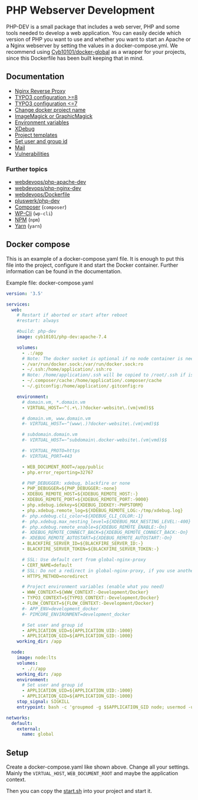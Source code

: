 # PHP Webserver Development

PHP-DEV is a small package that includes a web server, PHP and some tools needed to develop a web application.
You can easily decide which version of PHP you want to use and whether you want to start an Apache or a Nginx webserver by setting the values in a docker-compose.yml.
We recommend using [Cyb10101/docker-global](https://github.com/Cyb10101/docker-global) as a wrapper for your projects, since this Dockerfile has been built keeping that in mind.

## Documentation

* [Nginx Reverse Proxy](docs/nginx-reverse-proxy.md)
* [TYPO3 configuration >=8](docs/typo3-configuration.md)
* [TYPO3 configuration <=7](docs/typo3-configuration-legacy.md)
* [Change docker project name](docs/docker-project-name.md)
* [ImageMagick or GraphicMagick](docs/magick.md)
* [Environment variables](docs/docs/environment-variables.md)
* [XDebug](docs/xdebug.md)
* [Project templates](docs/project-templates.md)
* [Set user and group id](docs/set-user-and-group-id.md)
* [Mail](docs/mail.md)
* [Vulnerabilities](docs/vulnerabilities.md)

### Further topics

* [webdevops/php-apache-dev](https://hub.docker.com/r/webdevops/php-apache-dev)
* [webdevops/php-nginx-dev](https://hub.docker.com/r/webdevops/php-nginx-dev)
* [webdevops/Dockerfile](https://github.com/webdevops/Dockerfile)
* [pluswerk/php-dev](https://github.com/pluswerk/php-dev)
* [Composer](https://getcomposer.org/) (`composer`)
* [WP-Cli](https://wp-cli.org/) (`wp-cli`)
* [NPM](https://www.npmjs.com/) (`npm`)
* [Yarn](https://yarnpkg.com/) (`yarn`)

## Docker compose

This is an example of a docker-compose.yaml file.
It is enough to put this file into the project, configure it and start the Docker container.
Further information can be found in the documentation.

Example file: docker-compose.yaml

```yaml
version: '3.5'

services:
  web:
    # Restart if aborted or start after reboot
    #restart: always

    #build: php-dev
    image: cyb10101/php-dev:apache-7.4

    volumes:
      - .:/app
      # Note: The docker socket is optional if no node container is needed
      - /var/run/docker.sock:/var/run/docker.sock:ro
      - ~/.ssh:/home/application/.ssh:ro
      # Note: /home/application/.ssh will be copied to /root/.ssh if is empty or not exists
      - ~/.composer/cache:/home/application/.composer/cache
      - ~/.gitconfig:/home/application/.gitconfig:ro

    environment:
      # domain.vm, *.domain.vm
      - VIRTUAL_HOST=~^(.+\.)?docker-website\.(vm|vmd)$$

      # domain.vm, www.domain.vm
      #- VIRTUAL_HOST=~^(www\.)?docker-website\.(vm|vmd)$$

      # subdomain.domain.vm
      #- VIRTUAL_HOST=~^subdomain\.docker-website\.(vm|vmd)$$

      #- VIRTUAL_PROTO=https
      #- VIRTUAL_PORT=443

      - WEB_DOCUMENT_ROOT=/app/public
      - php.error_reporting=32767

      # PHP_DEBUGGER: xdebug, blackfire or none
      - PHP_DEBUGGER=${PHP_DEBUGGER:-none}
      - XDEBUG_REMOTE_HOST=${XDEBUG_REMOTE_HOST:-}
      - XDEBUG_REMOTE_PORT=${XDEBUG_REMOTE_PORT:-9000}
      - php.xdebug.idekey=${XDEBUG_IDEKEY:-PHPSTORM}
      - php.xdebug.remote_log=${XDEBUG_REMOTE_LOG:-/tmp/xdebug.log}
      #- php.xdebug.cli_color=${XDEBUG_CLI_COLOR:-1}
      #- php.xdebug.max_nesting_level=${XDEBUG_MAX_NESTING_LEVEL:-400}
      #- php.xdebug.remote_enable=${XDEBUG_REMOTE_ENABLE:-On}
      #- XDEBUG_REMOTE_CONNECT_BACK=${XDEBUG_REMOTE_CONNECT_BACK:-On}
      #- XDEBUG_REMOTE_AUTOSTART=${XDEBUG_REMOTE_AUTOSTART:-On}
      - BLACKFIRE_SERVER_ID=${BLACKFIRE_SERVER_ID:-}
      - BLACKFIRE_SERVER_TOKEN=${BLACKFIRE_SERVER_TOKEN:-}

      # SSL: Use default cert from global-nginx-proxy
      - CERT_NAME=default
      # SSL: Do not a redirect in global-nginx-proxy, if you use another port than 443
      - HTTPS_METHOD=noredirect

      # Project environment variables (enable what you need)
      - WWW_CONTEXT=${WWW_CONTEXT:-Development/Docker}
      - TYPO3_CONTEXT=${TYPO3_CONTEXT:-Development/Docker}
      - FLOW_CONTEXT=${FLOW_CONTEXT:-Development/Docker}
      #- APP_ENV=development_docker
      #- PIMCORE_ENVIRONMENT=development_docker

      # Set user and group id
      - APPLICATION_UID=${APPLICATION_UID:-1000}
      - APPLICATION_GID=${APPLICATION_GID:-1000}
    working_dir: /app

  node:
    image: node:lts
    volumes:
      - ./:/app
    working_dir: /app
    environment:
      # Set user and group id
      - APPLICATION_UID=${APPLICATION_UID:-1000}
      - APPLICATION_GID=${APPLICATION_GID:-1000}
    stop_signal: SIGKILL
    entrypoint: bash -c 'groupmod -g $$APPLICATION_GID node; usermod -u $$APPLICATION_UID node; tail -f /dev/null'

networks:
  default:
    external:
      name: global
```

## Setup

Create a docker-compose.yaml like shown above.
Change all your settings. Mainly the `VIRTUAL_HOST`, `WEB_DOCUMENT_ROOT` and maybe the application context.

Then you can copy the [start.sh](start.sh) into your project and start it.
